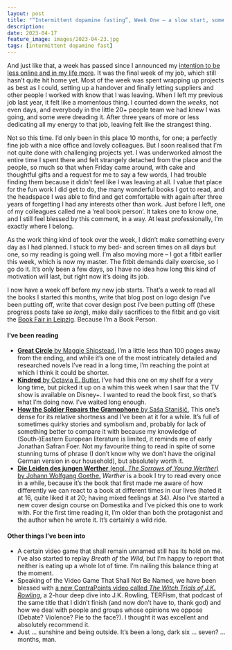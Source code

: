 ```yaml
---
layout: post
title: "“Intermittent dopamine fasting”, Week One – a slow start, some changes"
description:
date: 2023-04-17
feature_image: images/2023-04-23.jpg
tags: [intermittent dopamine fast]
---
```


<!--more-->

And just like that, a week has passed since I announced my [intention to be less online and in my life more](https://awkwardmomentsofsilence.com/lost-time-challenge/). It was the final week of my job, which still hasn’t quite hit home yet. Most of the week was spent wrapping up projects as best as I could, setting up a handover and finally letting suppliers and other people I worked with know that I was leaving. When I left my previous job last year, it felt like a momentous thing. I counted down the *weeks*, not even days, and everybody in the little 20+ people team we had knew I was going, and some were dreading it. After three years of more or less dedicating all my energy to that job, leaving felt like the strangest thing.

Not so this time. I’d only been in this place 10 months, for one; a perfectly fine job with a nice office and lovely colleagues. But I soon realised that I’m not quite done with challenging projects yet. I was underworked almost the entire time I spent there and felt strangely detached from the place and the people, so much so that when Friday came around, with cake and thoughtful gifts and a request for me to say a few words, I had trouble finding them because it didn’t feel like I was leaving at all. I value that place for the fun work I did get to do, the many wonderful books I got to read, and the headspace I was able to find and get comfortable with again after three years of forgetting I had any interests other than work. Just before I left, one of my colleagues called me a ‘real book person’. It takes one to know one, and I still feel blessed by this comment, in a way. At least professionally, I’m exactly where I belong.

As the work thing kind of took over the week, I didn’t make something every day as I had planned. I stuck to my bed- and screen times on all days but one, so my reading is going well. I’m also moving more – I got a fitbit earlier this week, which is now my master. The fitbit demands daily exercise, so I go do it. It’s only been a few days, so I have no idea how long this kind of motivation will last, but right now it’s doing its job.

I now have a week off before my new job starts. That’s a week to read all the books I started this months, write that blog post on logo design I’ve been putting off, write that cover design post I’ve been putting off (these progress posts take *so long*), make daily sacrifices to the fitbit and go visit the [Book Fair in Leipzig](https://www.leipziger-buchmesse.de/en/). Because I’m a Book Person.

#### I’ve been reading
+ [**Great Circle** by Maggie Shipstead.](https://www.penguinrandomhouse.com/books/609473/great-circle-by-maggie-shipstead/) I’m a little less than 100 pages away from the ending, and while it’s one of the most intricately detailed and researched novels I’ve read in a long time, I’m reaching the point at which I think it could be shorter.
+ [**Kindred** by Octavia E. Butler.](https://www.headline.co.uk/titles/octavia-e-butler/kindred/9781472258229/) I’ve had this one on my shelf for a very long time, but picked it up on a whim this week when I saw that the TV show is available on Disney+. I wanted to read the book first, so that’s what I’m doing now. I’ve waited long enough.
+ [**How the Soldier Repairs the Gramophone** by Saša Stanišič.](https://pushkinpress.com/books/how-the-soldier-repairs-the-gramophone/) This one’s dense for its relative shortness and I’ve been at it for a while. It’s full of sometimes quirky stories and symbolism and, probably for lack of something better to compare it with because my knowledge of (South-)Eastern European literature is limited, it reminds me of early Jonathan Safran Foer. Not my favourite thing to read in spite of some stunning turns of phrase (I don’t know why we don’t have the original German version in our household), but absolutely worth it.
+ [**Die Leiden des jungen Werther** (engl. *The Sorrows of Young Werther*) by Johann Wolfgang Goethe.](https://www.reclam.de/detail/978-3-15-000067-0/Goethe__Johann_Wolfgang/Die_Leiden_des_jungen_Werther) *Werther* is a book I try to read every once in a while, because it’s the book that first made me aware of how differently we can react to a book at different times in our lives (hated it at 16, quite liked it at 20; having mixed feelings at 34). Also I’ve started a new cover design course on Domestika and I’ve picked this one to work with. For the first time reading it, I’m older than both the protagonist and the author when he wrote it. It’s certainly a wild ride.

#### Other things I’ve been into
+ A certain video game that shall remain unnamed still has its hold on me. I’ve also started to replay *Breath of the Wild*, but I’m happy to report that neither is eating up a whole lot of time. I’m nailing this balance thing at the moment.
+ Speaking of the Video Game That Shall Not Be Named, we have been blessed with [a new ContraPoints video called *The Witch Trials of J.K. Rowling*](https://www.youtube.com/watch?v=EmT0i0xG6zg), a 2-hour deep dive into J.K. Rowling, TERFism, that podcast of the same title that I didn’t finish (and now don’t have to, thank god) and how we deal with people and groups whose opinions we oppose (Debate? Violence? Pie to the face?). I thought it was excellent and absolutely recommend it.
+ Just ... sunshine and being outside. It’s been a long, dark six ... seven? ... months, man.
